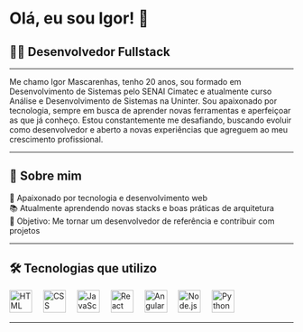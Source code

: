 <h1 align="left">Olá, eu sou Igor! 👋</h1>

<h2 align="left">👨‍💻 Desenvolvedor Fullstack</h2>

---
<p align="left">
Me chamo Igor Mascarenhas, tenho 20 anos, sou formado em Desenvolvimento de Sistemas pelo SENAI Cimatec e atualmente curso Análise e Desenvolvimento de Sistemas na Uninter. Sou apaixonado por tecnologia, sempre em busca de aprender novas ferramentas e aperfeiçoar as que já conheço. Estou constantemente me desafiando, buscando evoluir como desenvolvedor e aberto a novas experiências que agreguem ao meu crescimento profissional.
</p>

---

<h2 align="left">🧠 Sobre mim</h2>

<p align="left">
🚀 Apaixonado por tecnologia e desenvolvimento web<br>
📚 Atualmente aprendendo novas stacks e boas práticas de arquitetura<br>
🎯 Objetivo: Me tornar um desenvolvedor de referência e contribuir com projetos<br>
</p>

---

<h2 align="left">🛠️ Tecnologias que utilizo</h2>

<div align="left">
  <img src="https://cdn.jsdelivr.net/gh/devicons/devicon/icons/html5/html5-original.svg" height="40" alt="HTML logo" />
  <img width="12" />
  <img src="https://cdn.jsdelivr.net/gh/devicons/devicon/icons/css3/css3-original.svg" height="40" alt="CSS logo" />
  <img width="12" />
  <img src="https://cdn.jsdelivr.net/gh/devicons/devicon/icons/javascript/javascript-original.svg" height="40" alt="JavaScript logo" />
  <img width="12" />
  <img src="https://cdn.jsdelivr.net/gh/devicons/devicon/icons/react/react-original.svg" height="40" alt="React logo" />
  <img width="12" />
  <img src="https://cdn.jsdelivr.net/gh/devicons/devicon/icons/angular/angular-original.svg" height="40" alt="Angular logo" />
  <img width="12" />
  <img src="https://cdn.jsdelivr.net/gh/devicons/devicon/icons/nodejs/nodejs-original.svg" height="40" alt="Node.js logo" />
  <img width="12" />
  <img src="https://cdn.jsdelivr.net/gh/devicons/devicon/icons/python/python-original.svg" height="40" alt="Python logo" />
</div>

---

